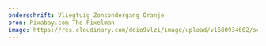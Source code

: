 ```yaml
---
onderschrift: Vliegtuig Zonsondergang Oranje
bron: Pixabay.com The Pixelman
image: https://res.cloudinary.com/ddio9vlzi/image/upload/v1680934602/sciencegeek/posts/vliegtuig-zonsondergang-oranje.jpg
---
```

